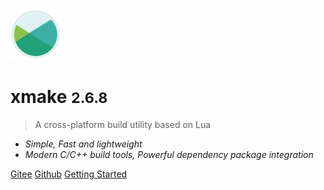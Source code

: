 <img src="/assets/img/logo.svg" width="16%" />

# xmake <small>2.6.8</small>

> A cross-platform build utility based on Lua

- *Simple, Fast and lightweight*
- *Modern C/C++ build tools, Powerful dependency package integration*

[Gitee](https://gitee.com/tboox/xmake/)
[Github](https://github.com/xmake-io/xmake/)
[Getting Started](/getting_started)

